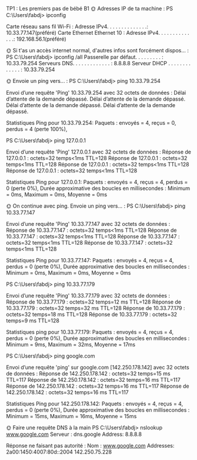 TP1 : Les premiers pas de bébé B1
🌞 Adresses IP de ta machine :
PS C:\Users\fabdj> ipconfig

Carte réseau sans fil Wi-Fi : Adresse IPv4. . . . . . . . . . . . . .: 10.33.77.147(préféré) Carte Ethernet Ethernet 10 : Adresse IPv4. . . . . . . . . . . . . .: 192.168.56.1(préféré)

🌞 Si t'as un accès internet normal, d'autres infos sont forcément dispos... :
PS C:\Users\fabdj> ipconfig /all Passerelle par défaut. . . . . . . . . : 10.33.79.254 Serveurs DNS. . . . . . . . . . . . . : 8.8.8.8 Serveur DHCP . . . . . . . . . . . . . : 10.33.79.254

🌞 Envoie un ping vers... :
PS C:\Users\fabdj> ping 10.33.79.254

Envoi d’une requête 'Ping' 10.33.79.254 avec 32 octets de données : Délai d’attente de la demande dépassé. Délai d’attente de la demande dépassé. Délai d’attente de la demande dépassé. Délai d’attente de la demande dépassé.

Statistiques Ping pour 10.33.79.254: Paquets : envoyés = 4, reçus = 0, perdus = 4 (perte 100%),

PS C:\Users\fabdj> ping 127.0.0.1

Envoi d’une requête 'Ping' 127.0.0.1 avec 32 octets de données : Réponse de 127.0.0.1 : octets=32 temps<1ms TTL=128 Réponse de 127.0.0.1 : octets=32 temps<1ms TTL=128 Réponse de 127.0.0.1 : octets=32 temps<1ms TTL=128 Réponse de 127.0.0.1 : octets=32 temps<1ms TTL=128

Statistiques Ping pour 127.0.0.1: Paquets : envoyés = 4, reçus = 4, perdus = 0 (perte 0%), Durée approximative des boucles en millisecondes : Minimum = 0ms, Maximum = 0ms, Moyenne = 0ms

🌞 On continue avec ping. Envoie un ping vers... :
PS C:\Users\fabdj> ping 10.33.77.147

Envoi d’une requête 'Ping' 10.33.77.147 avec 32 octets de données : Réponse de 10.33.77.147 : octets=32 temps<1ms TTL=128 Réponse de 10.33.77.147 : octets=32 temps<1ms TTL=128 Réponse de 10.33.77.147 : octets=32 temps<1ms TTL=128 Réponse de 10.33.77.147 : octets=32 temps<1ms TTL=128

Statistiques Ping pour 10.33.77.147: Paquets : envoyés = 4, reçus = 4, perdus = 0 (perte 0%), Durée approximative des boucles en millisecondes : Minimum = 0ms, Maximum = 0ms, Moyenne = 0ms

PS C:\Users\fabdj> ping 10.33.77.179

Envoi d’une requête 'Ping' 10.33.77.179 avec 32 octets de données : Réponse de 10.33.77.179 : octets=32 temps=12 ms TTL=128 Réponse de 10.33.77.179 : octets=32 temps=32 ms TTL=128 Réponse de 10.33.77.179 : octets=32 temps=18 ms TTL=128 Réponse de 10.33.77.179 : octets=32 temps=9 ms TTL=128

Statistiques ping pour 10.33.77.179: Paquets : envoyés = 4, reçus = 4, perdus = 0 (perte 0%), Durée approximative des boucles en millisecondes : Minimum = 9ms, Maximum = 32ms, Moyenne = 17ms

PS C:\Users\fabdj> ping google.com

Envoi d’une requête 'ping' sur google.com [142.250.178.142] avec 32 octets de données : Réponse de 142.250.178.142 : octets=32 temps=15 ms TTL=117 Réponse de 142.250.178.142 : octets=32 temps=16 ms TTL=117 Réponse de 142.250.178.142 : octets=32 temps=16 ms TTL=117 Réponse de 142.250.178.142 : octets=32 temps=16 ms TTL=117

Statistiques Ping pour 142.250.178.142: Paquets : envoyés = 4, reçus = 4, perdus = 0 (perte 0%), Durée approximative des boucles en millisecondes : Minimum = 15ms, Maximum = 16ms, Moyenne = 15ms

🌞 Faire une requête DNS à la main
PS C:\Users\fabdj> nslookup www.google.com Serveur : dns.google Address: 8.8.8.8

Réponse ne faisant pas autorité : Nom : www.google.com Addresses: 2a00:1450:4007:80d::2004 142.250.75.228

